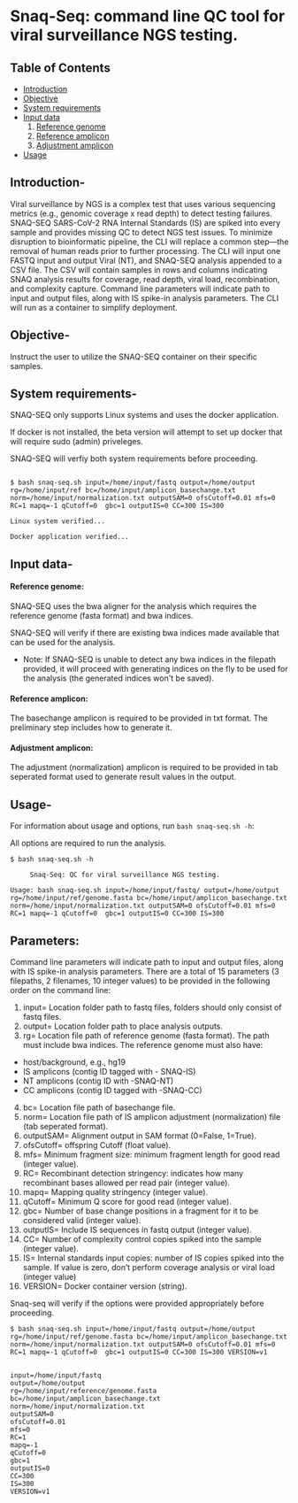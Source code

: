 # Snaq-Seq: command line QC tool for viral surveillance NGS testing. 

Table of Contents
-----------------
- [Introduction](#introduction)
- [Objective](#objective)
- [System requirements](#requirements)
- [Input data](#data)
  1. [Reference genome](#reference-genome)
  2. [Reference amplicon](#reference-amplicon)
  3. [Adjustment amplicon](#adjustment-amplicon)
- [Usage](#usage-options)

## <a name="introduction"></a> Introduction-

Viral surveillance by NGS is a complex test that uses various sequencing metrics (e.g., genomic coverage x read depth) to detect testing failures.  SNAQ-SEQ SARS-CoV-2 RNA Internal Standards (IS) are spiked into every sample and provides missing QC to detect NGS test issues.  To minimize disruption to bioinformatic pipeline, the CLI will replace a common step—the removal of human reads prior to further processing.  The CLI will input one FASTQ input and output Viral (NT), and SNAQ-SEQ analysis appended to a CSV file.  The CSV will contain samples in rows and columns indicating SNAQ analysis results for coverage, read depth, viral load, recombination, and complexity capture.  Command line parameters will indicate path to input and output files, along with IS spike-in analysis parameters. The CLI will run as a container to simplify deployment.

## <a name="objective"></a> Objective-

Instruct the user to utilize the SNAQ-SEQ container on their specific samples.

## <a name="requirements"></a> System requirements-

SNAQ-SEQ only supports Linux systems and uses the docker application. 

If docker is not installed, the beta version will attempt to set up docker that will require sudo (admin) priveleges. 

SNAQ-SEQ will verfiy both system requirements before proceeding.

```

$ bash snaq-seq.sh input=/home/input/fastq output=/home/output rg=/home/input/ref bc=/home/input/amplicon_basechange.txt norm=/home/input/normalization.txt outputSAM=0 ofsCutoff=0.01 mfs=0 RC=1 mapq=-1 qCutoff=0  gbc=1 outputIS=0 CC=300 IS=300

Linux system verified...

Docker application verified... 
``` 

## <a name="data"></a> Input data-

#### Reference genome:

SNAQ-SEQ uses the bwa aligner for the analysis which requires the reference genome (fasta format) and bwa indices. 

SNAQ-SEQ will verify if there are existing bwa indices made available that can be used for the analysis.


* Note: If SNAQ-SEQ is unable to detect any bwa indices in the filepath provided, it will proceed with generating indices on the fly to be used for the analysis (the generated indices won't be saved).


#### Reference amplicon:

The basechange amplicon is required to be provided in txt format. The preliminary step includes how to generate it.

#### Adjustment amplicon:

The adjustment (normalization) amplicon is required to be provided in tab seperated format used to generate result values in the output.

## <a name="usage-options"></a> Usage-

For information about usage and options, run ```bash snaq-seq.sh -h```: 

All options are required to run the analysis.

```
$ bash snaq-seq.sh -h
 
     Snaq-Seq: QC for viral surveillance NGS testing.     

Usage: bash snaq-seq.sh input=/home/input/fastq/ output=/home/output rg=/home/input/ref/genome.fasta bc=/home/input/amplicon_basechange.txt norm=/home/input/normalization.txt outputSAM=0 ofsCutoff=0.01 mfs=0 RC=1 mapq=-1 qCutoff=0  gbc=1 outputIS=0 CC=300 IS=300
```

## Parameters:

Command line parameters will indicate path to input and output files, along with IS spike-in analysis parameters. There are a total of 15 parameters (3 filepaths, 2 filenames, 10 integer values) to be provided in the following order on the command line:
 
1)  input=                  Location folder path to fastq files, folders should only consist of fastq files.
2)  output=                 Location folder path to place analysis outputs.
3)  rg=       	            Location file path of reference genome (fasta format). The path must include bwa indices. The reference genome must also have:
  - host/background, e.g., hg19 
  - IS amplicons (contig ID tagged with - SNAQ-IS) 
  - NT amplicons (contig ID with -SNAQ-NT) 
  - CC amplicons (contig ID tagged with -SNAQ-CC) 
4)  bc=                     Location file path of basechange file.
5)  norm=                   Location file path of IS amplicon adjustment (normalization) file (tab seperated format).
6)  outputSAM=              Alignment output in SAM format (0=False, 1=True).
7)  ofsCutoff=              offspring Cutoff (float value).
8)  mfs=                    Minimum fragment size: minimum fragment length for good read (integer value).
9)  RC=                     Recombinant detection stringency: indicates how many recombinant bases allowed per read pair (integer value).
10) mapq=                   Mapping quality stringency (integer value).
11) qCutoff=                Minimum Q score for good read (integer value).
12) gbc=                    Number of base change positions in a fragment for it to be considered valid (integer value).
13) outputIS=               Include IS sequences in fastq output (integer value).
14) CC=                     Number of complexity control copies spiked into the sample (integer value).
15) IS=                     Internal standards input copies: number of IS copies spiked into the sample. If value is zero, don’t perform coverage analysis or viral load (integer value)
16) VERSION=                Docker container version (string).


Snaq-seq will  verify if the options were provided appropriately before proceeding.

```
$ bash snaq-seq.sh input=/home/input/fastq output=/home/output rg=/home/input/ref/genome.fasta bc=/home/input/amplicon_basechange.txt norm=/home/input/normalization.txt outputSAM=0 ofsCutoff=0.01 mfs=0 RC=1 mapq=-1 qCutoff=0  gbc=1 outputIS=0 CC=300 IS=300 VERSION=v1


input=/home/input/fastq
output=/home/output
rg=/home/input/reference/genome.fasta
bc=/home/input/amplicon_basechange.txt
norm=/home/input/normalization.txt
outputSAM=0
ofsCutoff=0.01
mfs=0
RC=1
mapq=-1
qCutoff=0
gbc=1
outputIS=0
CC=300
IS=300
VERSION=v1
```
